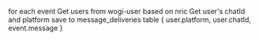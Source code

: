 for each event
	Get users from wogi-user based on nric
		Get user's chatId and platform
			save to message_deliveries table {
				user.platform, user.chatId, event.message
			}
